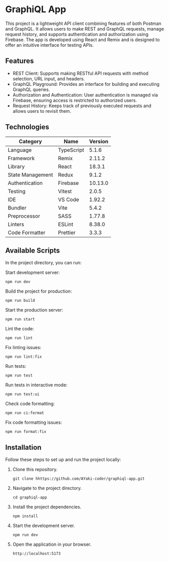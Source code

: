 # GraphiQL App

This project is a lightweight API client combining features of both Postman and GraphQL. It allows users to make REST and GraphQL requests, manage request history, and supports authentication and authorization using Firebase. The app is developed using React and Remix and is designed to offer an intuitive interface for testing APIs.

## Features

- REST Client: Supports making RESTful API requests with method selection, URL input, and headers.
- GraphQL Playground: Provides an interface for building and executing GraphQL queries.
- Authorization and Authentication: User authentication is managed via Firebase, ensuring access is restricted to authorized users.
- Request History: Keeps track of previously executed requests and allows users to revisit them.

## Technologies

| **Category**     | **Name**   | **Version** |
| ---------------- | ---------- | ----------- |
| Language         | TypeScript | 5.1.6       |
| Framework        | Remix      | 2.11.2      |
| Library          | React      | 18.3.1      |
| State Management | Redux      | 9.1.2       |
| Authentication   | Firebase   | 10.13.0     |
| Testing          | Vitest     | 2.0.5       |
| IDE              | VS Code    | 1.92.2      |
| Bundler          | Vite       | 5.4.2       |
| Preprocessor     | SASS       | 1.77.8      |
| Linters          | ESLint     | 8.38.0      |
| Code Formatter   | Prettier   | 3.3.3       |

## Available Scripts

In the project directory, you can run:

Start development server:

    npm run dev

Build the project for production:

    npm run build

Start the production server:

    npm run start

Lint the code:

    npm run lint

Fix linting issues:

    npm run lint:fix

Run tests:

    npm run test

Run tests in interactive mode:

    npm run test:ui

Check code formatting:

    npm run ci:format

Fix code formatting issues:

    npm run format:fix

## Installation

Follow these steps to set up and run the project locally:

1.  Clone this repository.

        git clone hhttps://github.com/AYaki-coder/graphiql-app.git

2.  Navigate to the project directory.

        cd graphiql-app

3.  Install the project dependencies.

        npm install

4.  Start the development server.

        npm run dev

5.  Open the application in your browser.

        http://localhost:5173
